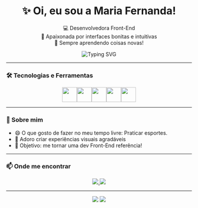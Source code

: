 <h1 align="center">✨ Oi, eu sou a Maria Fernanda!</h1>

<p align="center">
  💻 Desenvolvedora Front-End <br>
  🎨 Apaixonada por interfaces bonitas e intuitivas <br>
  💜 Sempre aprendendo coisas novas!
</p>

<div align="center">
  <img src="https://readme-typing-svg.demolab.com?font=Fira+Code&pause=1000&color=F797F7&center=true&vCenter=true&width=435&lines=Bem-vinda+ao+meu+GitHub!;Desenvolvedora+Front-End;Criadora+de+interfaces+incríveis!" alt="Typing SVG" />
</div>

---

### 🛠️ Tecnologias e Ferramentas

<div style="display: flex; justify-content: center;">
  <img src="https://cdn.jsdelivr.net/gh/devicons/devicon/icons/html5/html5-original.svg" width="40px" />
  <img src="https://cdn.jsdelivr.net/gh/devicons/devicon/icons/css3/css3-original.svg" width="40px" />
  <img src="https://cdn.jsdelivr.net/gh/devicons/devicon/icons/javascript/javascript-original.svg" width="40px" />
  <img src="https://cdn.jsdelivr.net/gh/devicons/devicon/icons/react/react-original.svg" width="40px" />
  <img src="https://cdn.jsdelivr.net/gh/devicons/devicon/icons/git/git-original.svg" width="40px" />
</div>

---

### 🌸 Sobre mim

- 😄 O que gosto de fazer no meu tempo livre: Praticar esportes.
- 💖 Adoro criar experiências visuais agradáveis  
- 🎯 Objetivo: me tornar uma dev Front-End referência!

---

### 📫 Onde me encontrar

<div align="center">
  <a href="https://www.linkedin.com/in/maria-fernanda-corr%C3%AAa-69a68020b/" target="_blank">
    <img src="https://img.shields.io/badge/LinkedIn-0077B5?style=for-the-badge&logo=linkedin&logoColor=white"/>
  </a>
  <a href="correamariafernanda6@gmail.com">
    <img src="https://img.shields.io/badge/Email-D14836?style=for-the-badge&logo=gmail&logoColor=white"/>
  </a>
</div>

---

<div align="center">
  <img src="https://github-readme-stats.vercel.app/api?username=seuusuario&show_icons=true&theme=tokyonight" />
  <img src="https://github-readme-stats.vercel.app/api/top-langs/?username=seuusuario&layout=compact&theme=tokyonight" />
</div>
